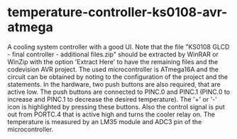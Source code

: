 # temperature-controller-ks0108-avr-atmega
A cooling system controller with a good UI. Note that the file "KS0108 GLCD - final controller - additional files.zip" should be extracted by WinRAR or WinZip with the option 'Extract Here' to have the remaining files and the codevision AVR project. The used microcontroller is ATmega16A and the circuit can be obtained by noting to the configuration of the project and the statements. In the hardware, two push buttons are also required, that are active low. The push buttons are connected to PINC.0 and PINC.1 (PINC.0 to increase and PINC.1 to decrease the desired temperature). The '+' or '-' icon is highlighted by pressing these buttons. Also the control signal is put out from PORTC.4 that is active high and turns the cooler relay on. The temperature is measured by an LM35 module and ADC3 pin of the microcontroller.





